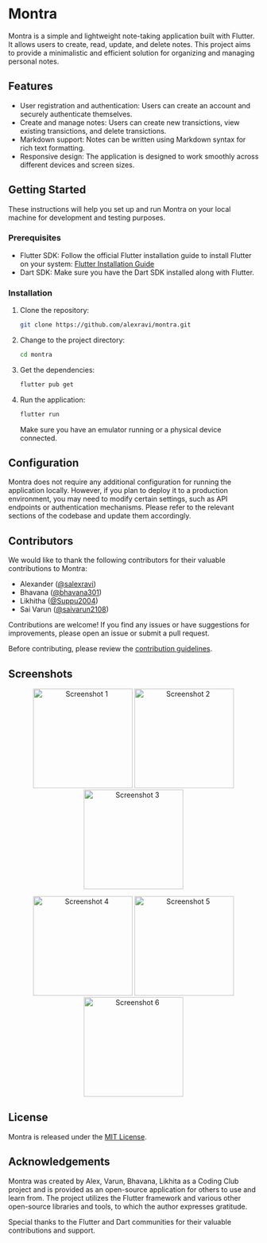 
# Montra

Montra is a simple and lightweight note-taking application built with Flutter. It allows users to create, read, update, and delete notes. This project aims to provide a minimalistic and efficient solution for organizing and managing personal notes.

## Features

- User registration and authentication: Users can create an account and securely authenticate themselves.
- Create and manage notes: Users can create new transictions, view existing transictions, and delete transictions.
- Markdown support: Notes can be written using Markdown syntax for rich text formatting.
- Responsive design: The application is designed to work smoothly across different devices and screen sizes.

## Getting Started

These instructions will help you set up and run Montra on your local machine for development and testing purposes.

### Prerequisites

- Flutter SDK: Follow the official Flutter installation guide to install Flutter on your system: [Flutter Installation Guide](https://flutter.dev/docs/get-started/install)
- Dart SDK: Make sure you have the Dart SDK installed along with Flutter.

### Installation

1. Clone the repository:

   ```bash
   git clone https://github.com/alexravi/montra.git
   ```

2. Change to the project directory:

   ```bash
   cd montra
   ```

3. Get the dependencies:

   ```bash
   flutter pub get
   ```

4. Run the application:

   ```bash
   flutter run
   ```

   Make sure you have an emulator running or a physical device connected.

## Configuration

Montra does not require any additional configuration for running the application locally. However, if you plan to deploy it to a production environment, you may need to modify certain settings, such as API endpoints or authentication mechanisms. Please refer to the relevant sections of the codebase and update them accordingly.

## Contributors

We would like to thank the following contributors for their valuable contributions to Montra:

- Alexander ([@salexravi](https://github.com/alexravi))
- Bhavana ([@bhavana301](https://github.com/bhavana301))
- Likhitha ([@Suppu2004](https://github.com/Suppu2004))
- Sai Varun ([@saivarun2108](https://github.com/saivarun2108))

Contributions are welcome! If you find any issues or have suggestions for improvements, please open an issue or submit a pull request.

Before contributing, please review the [contribution guidelines](CONTRIBUTING.md).

## Screenshots

<p align="center">
  <img src="https://github.com/alexravi/montra/assets/69623604/87a2dc7f-f55e-4a5e-9bb4-0c5abfa746c8" width="200" alt="Screenshot 1">
  <img src="https://github.com/alexravi/montra/assets/69623604/df515705-66a6-49f3-be04-9c8fcc85fc9f" width="200" alt="Screenshot 2">
  <img src="https://github.com/alexravi/montra/assets/69623604/1fd7e30a-0930-4927-a0f7-b51e56ddaca7" width="200" alt="Screenshot 3">
</p>
<p align="center">
  <img src="https://github.com/alexravi/montra/assets/69623604/9f9fb174-0606-4522-8a2b-8a3b40a0737e" width="200" alt="Screenshot 4">
  <img src="https://github.com/alexravi/montra/assets/69623604/c48f3ff9-2212-4265-80d3-285f9c79625f" width="200" alt="Screenshot 5">
  <img src="https://github.com/alexravi/montra/assets/69623604/c946c4fe-08dd-4b40-9d65-23c1df099253" width="200" alt="Screenshot 6">
</p>

## License

Montra is released under the [MIT License](LICENSE).

## Acknowledgements

Montra was created by Alex, Varun, Bhavana, Likhita as a Coding Club project and is provided as an open-source application for others to use and learn from. The project utilizes the Flutter framework and various other open-source libraries and tools, to which the author expresses gratitude.

Special thanks to the Flutter and Dart communities for their valuable contributions and support.
